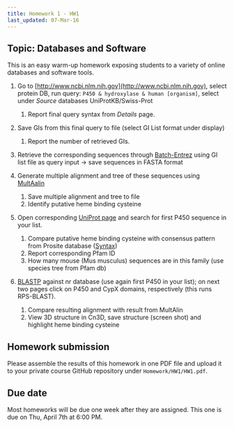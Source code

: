 ```yaml
---
title: Homework 1 - HW1
last_updated: 07-Mar-16
---
```


## Topic: Databases and Software

This is an easy warm-up homework exposing students to a variety of online databases and software tools.

1. Go to [http://www.ncbi.nlm.nih.gov](http://www.ncbi.nlm.nih.gov), select protein DB, run query: `P450 & hydroxylase & human [organism]`, select under _Source_ databases UniProtKB/Swiss-Prot 

    1. Report final query syntax from _Details_ page. 

2. Save GIs from this final query to file (select GI List format under display) 
    1. Report the number of retrieved GIs.

3. Retrieve the corresponding sequences through [Batch-Entrez](http://www.ncbi.nlm.nih.gov/sites/batchentrez) using GI list file as query input -> save sequences in FASTA format

4. Generate multiple alignment and tree of these sequences using [MultAalin](http://bioinfo.genotoul.fr/multalin)

    1. Save multiple alignment and tree to file
    2. Identify putative heme binding cysteine

5. Open corresponding [UniProt page](http://www.uniprot.org) and search for first P450 sequence in your list.

    1. Compare putative heme binding cysteine with consensus pattern from Prosite database ([Syntax](\href{http://prosite.expasy.org/scanprosite/scanprosite-doc.html\#pattern\_syntax))
	2. Report corresponding Pfam ID
	3. How many mouse (Mus musculus) sequences are in this family (use species tree from Pfam db)

6. [BLASTP](http://www.ncbi.nlm.nih.gov/blast/Blast.cgi) against nr database (use again first P450 in your list); on next two pages click on P450 and CypX domains, respectively (this runs RPS-BLAST). 
    1. Compare resulting alignment with result from MultAlin
	2. View 3D structure in Cn3D, save structure (screen shot) and highlight heme binding cysteine 

## Homework submission

Please assemble the results of this homework in one PDF file and upload it to your private course GitHub repository under `Homework/HW1/HW1.pdf`.

## Due date

Most homeworks will be due one week after they are assigned. This one is due on Thu, April 7th at 6:00 PM.
